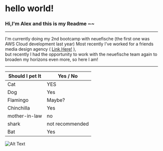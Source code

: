 # hello world!

### Hi,I'm Alex and this is my Readme ~~
----


I'm currently doing my 2nd bootcamp with neuefische (the first one was AWS Cloud development last year)
Most recently I've worked for a friends media design agency ( [Link Here!](https://faehe-project.com) ), <br>
but recently I had the opportunity to work with the neuefische team again to broaden my horizons even more, so here I am!

---

| Should I pet It | Yes / No |
| ----------- | ----------- |
| Cat | YES |
| Dog | Yes |
| Flamingo | Maybe? |
| Chinchilla | Yes |
| mother-in-law | no |
| shark | not recommended |
| Bat | Yes |


![Alt Text](https://media.giphy.com/media/3mMdHevrR3tVC/giphy.gif)
